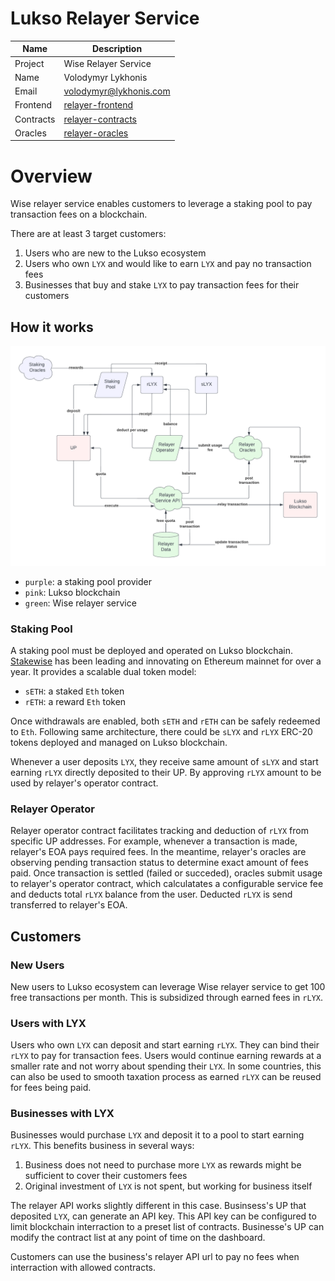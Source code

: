 # Lukso Relayer Service

| Name | Description |
| ---- | ----------- |
| Project | Wise Relayer Service |
| Name | Volodymyr Lykhonis |
| Email | volodymyr@lykhonis.com |
| Frontend | [relayer-frontend](https://github.com/lykhonis/relayer-frontend) |
| Contracts | [relayer-contracts](https://github.com/lykhonis/relayer-contracts) |
| Oracles | [relayer-oracles](https://github.com/lykhonis/relayer-oracles) |

# Overview

Wise relayer service enables customers to leverage a staking pool to pay transaction fees on a blockchain.

There are at least 3 target customers:
1. Users who are new to the Lukso ecosystem
2. Users who own `LYX` and would like to earn `LYX` and pay no transaction fees
3. Businesses that buy and stake `LYX` to pay transaction fees for their customers

## How it works

![overview diagram](assets/diagram-overview.png)

- `purple`: a staking pool provider
- `pink`: Lukso blockchain
- `green`: Wise relayer service

### Staking Pool

A staking pool must be deployed and operated on Lukso blockchain. [Stakewise](https://stakewise.io/) has been leading and innovating on Ethereum mainnet for over a year. It provides a scalable dual token model:
- `sETH`: a staked `Eth` token
- `rETH`: a reward `Eth` token

Once withdrawals are enabled, both `sETH` and `rETH` can be safely redeemed to `Eth`. Following same architecture, there could be `sLYX` and `rLYX` ERC-20 tokens deployed and managed on Lukso blockchain.

Whenever a user deposits `LYX`, they receive same amount of `sLYX` and start earning `rLYX` directly deposited to their UP. By approving `rLYX` amount to be used by relayer's operator contract.

### Relayer Operator

Relayer operator contract facilitates tracking and deduction of `rLYX` from specific UP addresses. For example, whenever a transaction is made, relayer's EOA pays required fees. In the meantime, relayer's oracles are observing pending transaction status to determine exact amount of fees paid. Once transaction is settled (failed or succeded), oracles submit usage to relayer's operator contract, which calculatates a configurable service fee and deducts total `rLYX` balance from the user. Deducted `rLYX` is send transferred to relayer's EOA.

## Customers

### New Users

New users to Lukso ecosystem can leverage Wise relayer service to get 100 free transactions per month. This is subsidized through earned fees in `rLYX`.

### Users with LYX

Users who own `LYX` can deposit and start earning `rLYX`. They can bind their `rLYX` to pay for transaction fees. Users would continue earning rewards at a smaller rate and not worry about spending their `LYX`. In some countries, this can also be used to smooth taxation process as earned `rLYX` can be reused for fees being paid.

### Businesses with LYX

Businesses would purchase `LYX` and deposit it to a pool to start earning `rLYX`. This benefits business in several ways:
1. Business does not need to purchase more `LYX` as rewards might be sufficient to cover their customers fees
2. Original investment of `LYX` is not spent, but working for business itself

The relayer API works slightly different in this case. Businsess's UP that deposited `LYX`, can generate an API key. This API key can be configured to limit blockchain interraction to a preset list of contracts. Businesse's UP can modify the contract list at any point of time on the dashboard.

Customers can use the business's relayer API url to pay no fees when interraction with allowed contracts.
